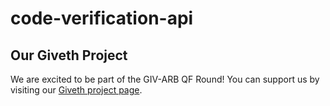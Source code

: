 # code-verification-api

## Our Giveth Project

We are excited to be part of the GIV-ARB QF Round! You can support us by visiting our [Giveth project page](https://giveth.io/project/code-verification-api).
